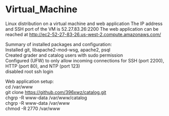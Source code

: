 # Virtual_Machine
 Linux distribution on a virtual machine and web application
The IP address and SSH port of the VM is 52.27.83.26:2200
The web application can be reached at http://ec2-52-27-83-26.us-west-2.compute.amazonaws.com/

Summary of installed packages and configuration:  
Installed git, libapache2-mod-wsg, apache2, psql  
Created grader and catalog users with sudo permission  
Configured (UFW) to only allow incoming connections for SSH (port 2200), HTTP (port 80), and NTP (port 123)  
disabled root ssh login  

Web application setup:  
cd /var/www  
git clone https://github.com/396xwz/catalog.git  
chgrp -R www-data /var/www/catalog  
chgrp -R www-data /var/www  
chmod -R 2770 /var/www   

